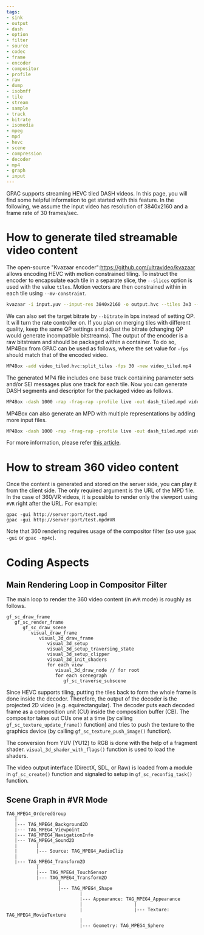 ```yaml
---
tags:
- sink
- output
- dash
- option
- filter
- source
- codec
- frame
- encoder
- compositor
- profile
- raw
- dump
- isobmff
- tile
- stream
- sample
- track
- bitrate
- isomedia
- mpeg
- mpd
- hevc
- scene
- compression
- decoder
- mp4
- graph
- input
---
```



GPAC supports streaming HEVC tiled DASH videos. In this page, you will find some helpful information to get started with this feature. In the following, we assume the input video has resolution of 3840x2160 and a frame rate of 30 frames/sec.

# How to generate tiled streamable video content

The open-source "Kvazaar encoder":https://github.com/ultravideo/kvazaar allows encoding HEVC with motion constrained tiling. To instruct the encoder to encapsulate each tile in a separate slice, the `--slices` option is used with the value `tiles`. Motion vectors are then constrained within in each tile using `--mv-constraint`.

```bash
kvazaar -i input.yuv --input-res 3840x2160 -o output.hvc --tiles 3x3 --slices tiles --mv-constraint frametilemargin --bitrate 128000 --period 30 --input-fps 30
```

We can also set the target bitrate by `--bitrate` in bps instead of setting QP. It will turn the rate controller on. If you plan on merging tiles with different quality, keep the same QP settings and adjust the bitrate (changing QP would generate incompatible bitstreams). The output of the encoder is a raw bitstream and should be packaged within a container. To do so, MP4Box from GPAC can be used as follows, where the set value for `-fps` should match that of the encoded video.

```bash
MP4Box -add video_tiled.hvc:split_tiles -fps 30 -new video_tiled.mp4
```

The generated MP4 file includes one base track containing parameter sets and/or SEI messages plus one track for each tile. Now you can generate DASH segments and descriptor for the packaged video as follows.

```bash
MP4Box -dash 1000 -rap -frag-rap -profile live -out dash_tiled.mpd video_tiled.mp4
```

MP4Box can also generate an MPD with multiple representations by adding more input files.

```bash
MP4Box -dash 1000 -rap -frag-rap -profile live -out dash_tiled.mpd video_tiled_rep1.mp4 video_tiled_rep2.mp4
```

For more information, please refer [this article](https://gpac.io/2017/02/01/hevc-tile-based-adaptation-guide/).

# How to stream 360 video content

Once the content is generated and stored on the server side, you can play it from the client side. The only required argument is the URL of the MPD file. In the case of 360/VR videos, it is possible to render only the viewport using `#VR` right after the URL. For example:

```
gpac -gui http://server:port/test.mpd
gpac -gui http://server:port/test.mpd#VR
```

Note that 360 rendering requires usage of the compositor filter (so use `gpac -gui` or `gpac -mp4c`).

# Coding Aspects

## Main Rendering Loop in Compositor Filter

The main loop to render the 360 video content (in `#VR` mode) is roughly as follows.

```
gf_sc_draw_frame
   gf_sc_render_frame
      gf_sc_draw_scene
         visual_draw_frame
            visual_3d_draw_frame
               visual_3d_setup
               visual_3d_setup_traversing_state
               visual_3d_setup_clipper
               visual_3d_init_shaders
               for each view
                  visual_3d_draw_node // for root
                  for each scenegraph
                     gf_sc_traverse_subscene
```

Since HEVC supports tiling, putting the tiles back to form the whole frame is done inside the decoder. Therefore, the output of the decoder is the projected 2D video (e.g. equirectangular). The decoder puts each decoded frame as a composition unit (CU) inside the composition buffer (CB). The compositor takes out CUs one at a time (by calling `gf_sc_texture_update_frame()` function) and tries to push the texture to the graphics device (by calling `gf_sc_texture_push_image()` function).


The conversion from YUV (YU12) to RGB is done with the help of a fragment shader. `visual_3d_shader_with_flags()` function is used to load the shaders.


The video output interface (DirectX, SDL, or Raw) is loaded from a module in `gf_sc_create()` function and signaled to setup in `gf_sc_reconfig_task()` function.

## Scene Graph in #VR Mode

```
TAG_MPEG4_OrderedGroup
   |
   |--- TAG_MPEG4_Background2D
   |--- TAG_MPEG4_Viewpoint
   |--- TAG_MPEG4_NavigationInfo
   |--- TAG_MPEG4_Sound2D
   |       |
   |       |--- Source: TAG_MPEG4_AudioClip
   |
   |--- TAG_MPEG4_Transform2D
           |
           |--- TAG_MPEG4_TouchSensor
           |--- TAG_MPEG4_Transform2D
                   |
                   |--- TAG_MPEG4_Shape
                           |
                           |--- Appearance: TAG_MPEG4_Appearance
                           |                   |
                           |                   |--- Texture: TAG_MPEG4_MovieTexture
                           |
                           |--- Geometry: TAG_MPEG4_Sphere
```

